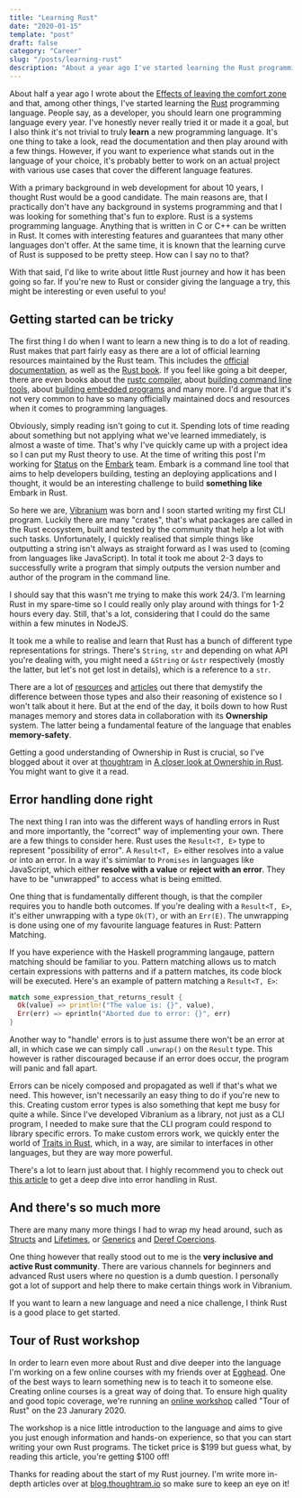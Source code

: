 ```yaml
---
title: "Learning Rust"
date: "2020-01-15"
template: "post"
draft: false
category: "Career"
slug: "/posts/learning-rust"
description: "About a year ago I've started learning the Rust programming language. Here are a few thoughts about my experience."
---
```


About half a year ago I wrote about the [Effects of leaving the comfort zone](/posts/effects-of-leaving-the-comfort-zone) and that, among other things, I've started learning the [Rust](https://rust-lang.org) programming language. People say, as a developer, you should learn one programming language every year. I've honestly never really tried it or made it a goal, but I also think it's not trivial to truly **learn** a new programming language. It's one thing to take a look, read the documentation and then play around with a few things. However, if you want to experience what stands out in the language of your choice, it's probably better to work on an actual project with various use cases that cover the different language features.

With a primary background in web development for about 10 years, I thought Rust would be a good candidate. The main reasons are, that I practically don't have any background in systems programming and that I was looking for something that's fun to explore. Rust is a systems programming language. Anything that is written in C or C++ can be written in Rust. It comes with interesting features and guarantees that many other languages don't offer. At the same time, it is known that the learning curve of Rust is supposed to be pretty steep. How can I say no to that?

With that said, I'd like to write about little Rust journey and how it has been going so far. If you're new to Rust or consider giving the language a try, this might be interesting or even useful to you!

## Getting started can be tricky

The first thing I do when I want to learn a new thing is to do a lot of reading. Rust makes that part fairly easy as there are a lot of official learning resources maintained by the Rust team. This includes the [official documentation](https://www.rust-lang.org/learn), as well as the [Rust book](https://doc.rust-lang.org/book/). If you feel like going a bit deeper, there are even books about the [rustc compiler](https://doc.rust-lang.org/rustc/index.html), about [building command line tools](https://rust-cli.github.io/book/index.html), about [building embedded programs](https://rust-embedded.github.io/book/) and many more. I'd argue that it's not very common to have so many officially maintained docs and resources when it comes to programming languages.

Obviously, simply reading isn't going to cut it. Spending lots of time reading about something but not applying what we've learned immediately, is almost a waste of time. That's why I've quickly came up with a project idea so I can put my Rust theory to use. At the time of writing this post I'm working for [Status](https://status.im) on the [Embark](https://embark.status.im) team. Embark is a command line tool that aims to help developers building, testing an deploying applications and I thought, it would be an interesting challenge to build **something like** Embark in Rust.

So here we are, [Vibranium](https://github.com/PascalPrecht/vibranium) was born and I soon started writing my first CLI program. Luckily there are many "crates", that's what packages are called in the Rust ecosystem, built and tested by the community that help a lot with such tasks. Unfortunately, I quickly realised that simple things like outputting a string isn't always as straight forward as I was used to (coming from languages like JavaScript). In total it took me about 2-3 days to successfully write a program that simply outputs the version number and author of the program in the command line.

I should say that this wasn't me trying to make this work 24/3. I'm learning Rust in my spare-time so I could really only play around with things for 1-2 hours every day. Still, that's a lot, considering that I could do the same within a few minutes in NodeJS.

It took me a while to realise and learn that Rust has a bunch of different type representations for strings. There's `String`, `str` and depending on what API you're dealing with, you might need a `&String` or `&str` respectively (mostly the latter, but let's not get lost in details), which is a reference to a `str`.

There are a lot of [resources](https://stackoverflow.com/questions/24158114/what-are-the-differences-between-rusts-string-and-str) and [articles](https://www.ameyalokare.com/rust/2017/10/12/rust-str-vs-String.html) out there that demystify the difference between those types and also their reasoning of existence so I won't talk about it here. But at the end of the day, it boils down to how Rust manages memory and stores data in collaboration with its **Ownership** system. The latter being a fundamental feature of the language that enables **memory-safety**.

Getting a good understanding of Ownership in Rust is crucial, so I've blogged about it over at [thoughtram](https://thoughtram.io) in [A closer look at Ownership in Rust](https://blog.thoughtram.io/ownership-in-rust/). You might want to give it a read.

## Error handling done right

The next thing I ran into was the different ways of handling errors in Rust and more importantly, the "correct" way of implementing your own. There are a few things to consider here. Rust uses the `Result<T, E>` type to represent "possibility of error". A `Result<T, E>` either resolves into a value or into an error. In a way it's simimlar to `Promises` in languages like JavaScript, which either **resolve with a value** or **reject with an error**. They have to be "unwrapped" to access what is being emitted.

One thing that is fundamentally different though, is that the compiler requires you to handle both outcomes. If you're dealing with a `Result<T, E>`, it's either unwrapping with a type `Ok(T)`, or with an `Err(E)`. The unwrapping is done using one of my favourite language features in Rust: Pattern Matching.

If you have experience with the Haskell programming langauge, pattern matching should be familiar to you. Pattern matching allows us to match certain expressions with patterns and if a pattern matches, its code block will be executed. Here's an example of pattern matching a `Result<T, E>`:

```rust
match some_expression_that_returns_result {
  Ok(value) => println!("The value is: {}", value),
  Err(err) => eprintln("Aborted due to error: {}", err)
}
```

Another way to "handle' errors is to just assume there won't be an error at all, in which case we can simply call `.unwrap()` on the `Result` type. This however is rather discouraged because if an error does occur, the program will panic and fall apart.

Errors can be nicely composed and propagated as well if that's what we need. This however, isn't necessarily an easy thing to do if you're new to this. Creating custom error types is also something that kept me busy for quite a while. Since I've developed Vibranium as a library, not just as a CLI program, I needed to make sure that the CLI program could respond to library specific errors. To make custom errors work, we quickly enter the world of [Traits in Rust](https://doc.rust-lang.org/rust-by-example/trait.html), which, in a way, are similar to interfaces in other languages, but they are way more powerful.

There's a lot to learn just about that. I highly recommend you to check out [this article](https://blog.burntsushi.net/rust-error-handling/) to get a deep dive into error handling in Rust.

## And there's so much more

There are many many more things I had to wrap my head around, such as [Structs](https://doc.rust-lang.org/rust-by-example/custom_types/structs.html) and [Lifetimes](https://doc.rust-lang.org/1.9.0/book/lifetimes.html), or [Generics](https://doc.rust-lang.org/1.9.0/book/generics.html) and [Deref Coercions](https://doc.rust-lang.org/1.9.0/book/deref-coercions.html).

One thing however that really stood out to me is the **very inclusive and active Rust community**. There are various channels for beginners and advanced Rust users where no question is a dumb question. I personally got a lot of support and help there to make certain things work in Vibranium.

If you want to learn a new language and need a nice challenge, I think Rust is a good place to get started.

## Tour of Rust workshop

In order to learn even more about Rust and dive deeper into the language I'm working on a few online courses with my friends over at [Egghead](https://egghead.io). One of the best ways to learn something new is to teach it to someone else. Creating online courses is a great way of doing that. To ensure high quality and good topic coverage, we're running an [online workshop](https://ti.to/egghead-live-online-events/a-tour-of-rust-with-pascal-precht-2020-01-23/discount/early) called "Tour of Rust" on the 23 Janurary 2020.

The workshop is a nice little introduction to the language and aims to give you just enough information and hands-on experience, so that you can start writing your own Rust programs. The ticket price is $199 but guess what, by reading this article, you're getting $100 off!

Thanks for reading about the start of my Rust journey. I'm write more in-depth articles over at [blog.thoughtram.io](https://blog.thoughtram.io) so make sure to keep an eye on it!
